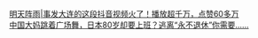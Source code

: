   
[明天阵雨|事发大连的这段抖音视频火了！播放超千万，点赞60多万](http://www.dianyue.me/archives/962/dphgxsyr38ekvi4d/)  
[中国大妈跳着广场舞，日本80岁却要上班？逃离“永不退休”你需要……](http://www.dianyue.me/archives/849/h2v73hrbzcl8plsm/)